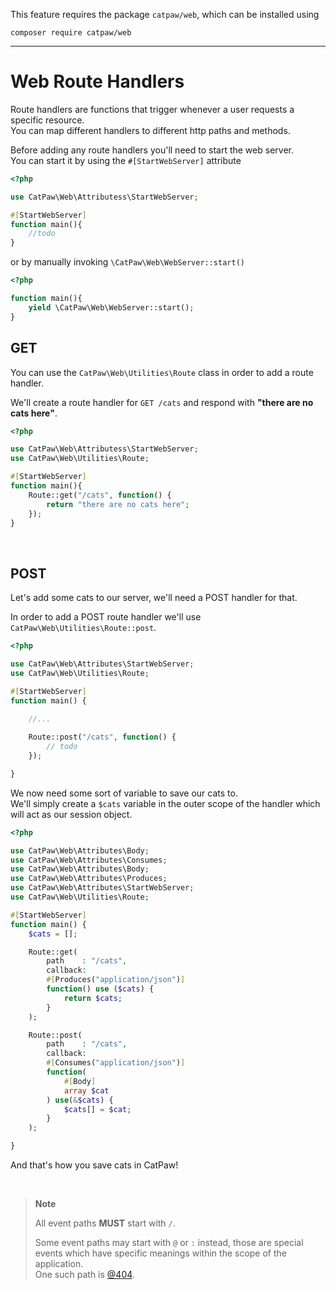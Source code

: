 This feature requires the package `catpaw/web`, which can be installed using<br/>
```
composer require catpaw/web
```
<hr/>

# Web Route Handlers

Route handlers are functions that trigger whenever a user requests a specific resource.<br/>
You can map different handlers to different http paths and methods.

Before adding any route handlers you'll need to start the web server.<br/>
You can start it by using the `#[StartWebServer]` attribute
```php
<?php

use CatPaw\Web\Attributess\StartWebServer;

#[StartWebServer]
function main(){
    //todo
}
```

or by manually invoking `\CatPaw\Web\WebServer::start()`

```php
<?php

function main(){
    yield \CatPaw\Web\WebServer::start();
}

```

## GET

You can use the ```CatPaw\Web\Utilities\Route``` class in order to add a route handler.<br />

We'll create a route handler for ```GET /cats``` and respond with <b>"there are no cats here"</b>.

```php
<?php

use CatPaw\Web\Attributess\StartWebServer;
use CatPaw\Web\Utilities\Route;

#[StartWebServer]
function main(){
    Route::get("/cats", function() {
        return "there are no cats here";
    });
}

```
<br/>

## POST

Let's add some cats to our server, we'll need a POST handler for that.

In order to add a POST route handler we'll use ```CatPaw\Web\Utilities\Route::post```.

```php
<?php

use CatPaw\Web\Attributes\StartWebServer;
use CatPaw\Web\Utilities\Route;

#[StartWebServer]
function main() {
    
    //...

    Route::post("/cats", function() {
        // todo
    });

}
```

We now need some sort of variable to save our cats to.<br/>
We'll simply create a `$cats` variable in the outer scope of the handler which will act as our session object.

```php
<?php

use CatPaw\Web\Attributes\Body;
use CatPaw\Web\Attributes\Consumes;
use CatPaw\Web\Attributes\Body;
use CatPaw\Web\Attributes\Produces;
use CatPaw\Web\Attributes\StartWebServer;
use CatPaw\Web\Utilities\Route;

#[StartWebServer]
function main() {
    $cats = [];

    Route::get(
        path    : "/cats",
        callback:
        #[Produces("application/json")]
        function() use ($cats) {
            return $cats;
        }
    );

    Route::post(
        path    : "/cats",
        callback:
        #[Consumes("application/json")]
        function(
            #[Body] 
            array $cat
        ) use(&$cats) {
            $cats[] = $cat;
        }
    );

}
```

And that's how you save cats in CatPaw!

<br />

> **Note**
>
> All event paths **MUST** start with `/`.
>
> Some event paths may start with `@` or `:` instead, those are special events which have specific meanings within the scope of
> the application.<br />
> One such path is [@404](./3.WebPathNotFound.md).

